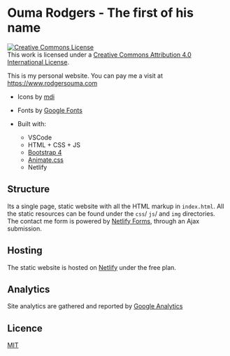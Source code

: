 # Ouma Rodgers - The first of his name
<a rel="license" href="http://creativecommons.org/licenses/by/4.0/"><img alt="Creative Commons License" style="border-width:0" src="https://i.creativecommons.org/l/by/4.0/88x31.png" /></a><br />This work is licensed under a <a rel="license" href="http://creativecommons.org/licenses/by/4.0/">Creative Commons Attribution 4.0 International License</a>.

This is my personal website. You can pay me a visit at https://www.rodgersouma.com

- Icons by [mdi](https://materialdesignicons.com)
- Fonts by [Google Fonts](https://fonts.google.com/?query=nunito)

- Built with:
  - VSCode
  - HTML + CSS + JS
  - [Bootstrap 4](http://getbootstrap.com)
  - [Animate.css](https://daneden.github.io/animate.css/)
  - Netlify

## Structure
Its a single page, static website with all the HTML markup in `index.html`.
All the static resources can be found under the `css`/ `js`/ and `img` directories.
The contact me form is powered by [Netlify Forms](https://www.netlify.com/docs/form-handling/), through an Ajax submission.

## Hosting
The static website is hosted on [Netlify](https://netlify.com) under the free plan.

## Analytics
Site analytics are gathered and reported by [Google Analytics](https://analytics.google.com)

## Licence
[MIT](https://choosealicense.com/licenses/mit/#)